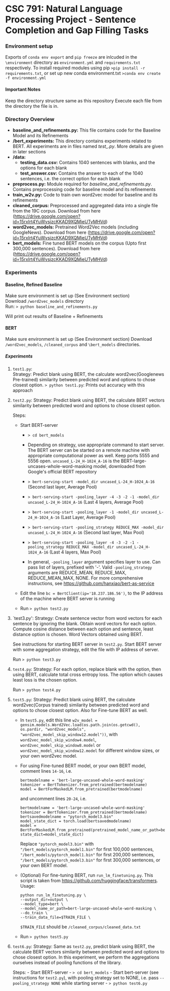 # CSC 791: Natural Language Processing Project - Sentence Completion and Gap Filling Tasks

### Environment setup 
Exports of `conda env export` and `pip freeze` are inlcuded in the `\environment` directory as `environment.yml` and `requirements.txt` respectively.
To install required modules using pip `>pip install -r requirements.txt`, or
set up new conda environment.txt `>conda env create -f environment.yml`

#### Important Notes
Keep the directory structure same as this repository
Execute each file from the directory the file is in.
### Directory Overview
- **baseline_and_refinements.py:** This file contains code for the Baseline Model and its Refinements
- **/bert_experiments:** This  directory contains experiments related to BERT. All experiments are in files named *test_<num>.py*. More details are given in later sections
- **/data:**
  - **testing_data.csv:** Contains 1040 sentences with blanks, and the options for each blank
  - **test_answer.csv:** Contains the answer to each of the 1040 sentences, i.e. the correct option for each blank
- **preprocess.py:** Module required for *baseline_and_refinements.py*. Contains preprocessing code for baseline model and its refinements
- **train_w2v.py:** Code to train own word2vec model for baseline and its refinements
- **cleaned_corpus:** Preprocessed and aggregated data into a single file from the 19C corpus. Download from here (https://drive.google.com/open?id=15rxIrt4YuWvsjzcKKAD9XQMieUTyMHVd) 
- **word2vec_models:** Pretrained Word2Vec models (including GoogleNews). Download from here (https://drive.google.com/open?id=15rxIrt4YuWvsjzcKKAD9XQMieUTyMHVd) 
- **bert_models:** Fine tuned BERT models on the corpus (Upto first 300,000 sentences). Download from here (https://drive.google.com/open?id=15rxIrt4YuWvsjzcKKAD9XQMieUTyMHVd)

### Experiments

#### Baseline, Refined Baseline
Make sure environment is set up (See Environment section)  
Download `/word2vec_models` directory  
Run:
`> python baseline_and_refinements.py`

Will print out results of Baseline + Refinements

#### BERT
Make sure environment is set up (See Environment section)
Download `/word2vec_models`, `/cleaned_corpus` and `\bert_models` directories.

##### Experiments
1. `test1.py`:  
Strategy: Predict blank using BERT, the calculate word2vec(Googlenews Pre-trained) similarity between predicted word and options to chose closest option.
`> python test1.py`: Prints out accuracy with this approach

2. `test2.py`:
Strategy: Predict blank using BERT, the calculate BERT vectors similarity between predicted word and options to chose closest option.

    Steps:
    - Start BERT-server
        - `> cd bert_models`
        - Depending on strategy, use appropriate command to start server. The BERT server can be started on a remote machine with appropriate computational power as well. Keep ports 5555 and 5556 open. `uncased_L-24_H-1024_A-16` is the BERT-large-uncases-whole-word-masking model, downloaded from Google's official BERT repository
        - `> bert-serving-start -model_dir uncased_L-24_H-1024_A-16` (Second last layer, Average Pool)
        - `> bert-serving-start -pooling_layer -4 -3 -2 -1 -model_dir uncased_L-24_H-1024_A-16` (Last 4 layers, Average Pool)
        - `> bert-serving-start -pooling_layer -1 -model_dir uncased_L-24_H-1024_A-16` (Last Layer, Average Pool)
        - `> bert-serving-start -pooling_strategy REDUCE_MAX -model_dir uncased_L-24_H-1024_A-16` (Second last layer, Max Pool)
        - `> bert-serving-start -pooling_layer -4 -3 -2 -1 -pooling_strategy REDUCE_MAX -model_dir uncased_L-24_H-1024_A-16` (Last 4 layers, Max Pool)
        
        - In general, `-pooling_layer` argument specifies layer to use. Can pass list of layers, prefixed with '-'. Valid `-pooling_strategy` arguments are REDUCE_MEAN, REDUCE_MAX, REDUCE_MEAN_MAX, NONE. For more comprehensive instructions, see https://github.com/hanxiao/bert-as-service
    
    - Edit the line `bc = BertClient(ip='18.237.186.56')`, to the IP address of the machine where BERT server is running
    - Run `> python test2.py`


3. `test3.py':
Strategy: Create sentence vector from word vectors for each sentence by ignoring the blank. Obtain word vectors for each option. Compute cosine distance between each option and sentence, least distance option is chosen. Word Vectors obtained using BERT.

    See instructions for starting BERT server in `test2.py`. Start BERT server with some aggregation strategy, edit the file with IP address of server.
    
    Run `> python test3.py`

4. `test4.py`:
Strategy: For each option, replace blank with the option, then using BERT, calculate total cross entropy loss. The option which causes least loss is the chosen option.

    Run `> python test4.py`

5. `test5.py`:
Strategy: Predict blank using BERT, the calculate word2vec(Corpus trained) similarity between predicted word and options to chose closest option. Also for Fine-tune BERT as well.

    - In `test5.py`, edit this line `w2v_model = gensim.models.Word2Vec.load(os.path.join(os.getcwd(), os.pardir, "word2vec_models", "word2vec_model_skip_window12.model"))`, with `word2vec_model_skip_window4.model`, `word2vec_model_skip_window8.model` or `word2vec_model_skip_window12.model` for different window sizes, or your own word2vec model.
    
    - For using Fine-tuned BERT model, or your own BERT model, comment lines `14-16`, i.e. 
        ```
        bertmodelname = 'bert-large-uncased-whole-word-masking'
        tokenizer = BertTokenizer.from_pretrained(bertmodelname)
        model = BertForMaskedLM.from_pretrained(bertmodelname)
        ```
        and uncomment lines `20-24`, i.e.
        ```
        bertmodelname = 'bert-large-uncased-whole-word-masking'
        tokenizer = BertTokenizer.from_pretrained(bertmodelname)
        bertsavedmodelname = "pytorch_model3.bin"
        model_state_dict = torch.load(bertsavedmodelname)
        model = BertForMaskedLM.from_pretrained(pretrained_model_name_or_path=bertmodelname, state_dict=model_state_dict)
        ```
        
        Replace `"pytorch_model3.bin"` with `"/bert_models/pytorch_model1.bin"` for first 100,000 sentences, `"/bert_models/pytorch_model1.bin"` for first 200,000 sentences, `"/bert_models/pytorch_model3.bin"` for first 300,000 sentences, or your own BERT model. 
    
    - (Optional) For fine-tuning BERT, run `run_lm_finetuning.py`. This script is taken from https://github.com/huggingface/transformers. Usage:
        ```
        python run_lm_finetuning.py \
        --output_dir=output \
        --model_type=bert \
        --model_name_or_path=bert-large-uncased-whole-word-masking \
        --do_train \
        --train_data_file=$TRAIN_FILE \
        ```
        `$TRAIN_FILE` should be `/cleaned_corpus/cleaned_data.txt`
    - Run `> python test5.py`

6. `test6.py`:
Strategy: Same as `test2.py`, predict blank using BERT, the calculate BERT vectors similarity between predicted word and options to chose closest option. In this experiment, we perform the aggregations ourselves instead of pooling functions of the library.

    Steps:
        - Start BERT-server
            - `> cd bert_models`
            - Start bert-server (see instructions for `test2.py`), with pooling strategy set to NONE, i.e. pass `--pooling_strategy NONE` while starting server
            - `> python test6.py`

